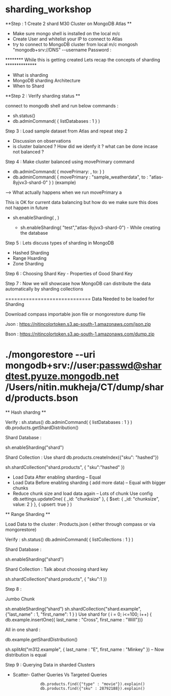 # sharding_workshop

**Step : 1 Create 2 shard M30 Cluster on MongoDB Atlas **
 - Make sure mongo shell is installed on the local m/c
 - Create User and whitelist your IP to connect to Atlas
 - try to connect to MongoDB cluster from local m/c
      mongosh "mongodb+srv://DNS" --username <username>
      Password : 
 
 ******** While this is getting created Lets recap the concepts of sharding **************
 - What is sharding
 - MongoDB sharding Architecture
 - When to Shard
 
**Step 2 : Verify sharding status **
 
 connect to mongodb shell and run below commands :
  -  sh.status()
  -  db.adminCommand( { listDatabases : 1 } )
 
 Step 3 : Load sample dataset from Atlas and repeat step 2
 
 - Discussion on observations
 - is cluster balanced ? How did we idenfy it ? what can be done incase not balanced ?
 
 Step 4 :  Make cluster balanced using movePrimary command
 
 - db.adminCommand( { movePrimary: <databaseName>, to: <newPrimaryShard> } )
  - db.adminCommand( { movePrimary : "sample_weatherdata", to : "atlas-8yjvx3-shard-0" } ) (example)
 
 --> What actually happens when we run movePrimary a
 
 This is OK for current data balancing but how do we make sure this does not happen in future 
 
 - sh.enableSharding( <database>, <primary shard> )
   - sh.enableSharding( "test","atlas-8yjvx3-shard-0") - While creating the database
 
 Step 5 : Lets discuss types of sharding in MongoDB
  - Hashed Sharding
  - Range Hsarding
  - Zone Sharding
 
 Step 6 : Choosing Shard Key - Properties of Good Shard Key
 
 Step 7 : Now we will showcase how MongoDB can distribute the data automatically by sharding collections
 
 =============================
 Data Needed to be loaded for Sharding
 
 Download compass importable json file or mongorestore dump file

Json : https://nitincolortoken.s3.ap-south-1.amazonaws.com/json.zip

Bson : https://nitincolortoken.s3.ap-south-1.amazonaws.com/dump.zip

./mongorestore --uri mongodb+srv://user:passwd@shardtest.pyuze.mongodb.net /Users/nitin.mukheja/CT/dump/shard/products.bson
 ===============================
 
 
 ** Hash shardng **

Verify : sh.status()
db.adminCommand( { listDatabases : 1 } )
db.products.getShardDistribution()

 Shard Database :

sh.enableSharding("shard")

Shard Collection : 
Use shard
db.products.createIndex({"sku": "hashed"})

sh.shardCollection("shard.products", { "sku":"hashed" })


- Load Data After enabling sharding – Equal
- Load Data Before enabling sharding ( add more data) – Equal with bigger chunks
- Reduce chunk size and load data again – Lots of chunk
Use config
db.settings.updateOne(
   { _id: "chunksize" },
   { $set: { _id: "chunksize", value: 2 } },
   { upsert: true }
)
 
 ** Range Sharding **

Load Data to the cluster : Products.json (  either through compass or via mongorestore)

Verify : sh.status()
db.adminCommand( { listCollections : 1 } )


Shard Database :

sh.enableSharding("shard")

Shard Collection : Talk about choosing shard key

sh.shardCollection("shard.products", { "sku":1 })
 
Step 8 :
 
 Jumbo Chunk

sh.enableSharding(“shard”)
sh.shardCollection("shard.example", {"last_name" : 1, "first_name": 1 } )
Use shard
for ( i = 0; i<=100; i++) { db.example.insertOne({ last_name : "Cross", first_name : "Will"})}


All in one shard :

db.example.getShardDistribution()

sh.splitAt("m312.example", { last_name : "E", first_name : "Minkey" }) – Now distribution is equal

 
 Step 9 : Querying Data in sharded Clusters
 
  - Scatter- Gather Queries Vs Targeted Queries

                    db.products.find({"type" : "movie"}).explain()
                    db.products.find({"sku" : 28792188}).explain() 
